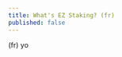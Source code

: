 ```yaml
---
title: What's EZ Staking? (fr)
published: false
---
```

(fr) yo

[//]: # (&#40;fr&#41; EZ Staking is a non-custodial Cosmos staking provider that allows users to stake their Cosmos tokens &#40;such as ATOM, AKT, or other Cosmos-compatible tokens&#41; and earn rewards through staking. EZ Staking is a decentralized and transparent platform that ensures the security and integrity of the Cosmos network.)

[//]: # ()
[//]: # (With EZ Staking, users can:)

[//]: # ()
[//]: # (1. Stake their Cosmos tokens to earn rewards)

[//]: # (2. Choose from a range of staking plans, including fixed-stake and variable-stake options)

[//]: # (3. Monitor their staking performance and earnings in real-time)

[//]: # (4. Withdraw their staked tokens at any time)

[//]: # ()
[//]: # (EZ Staking is designed to provide a user-friendly and secure experience for staking Cosmos tokens, while also promoting the growth and development of the Cosmos ecosystem.)
